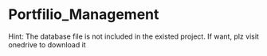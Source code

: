 # Portfilio_Management

Hint:
The database file is not included in the existed project.
If want, plz visit onedrive to download it
